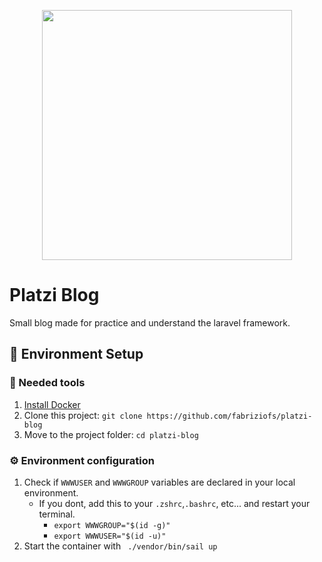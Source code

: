 <p align="center"><a href="https://laravel.com" target="_blank"><img src="https://raw.githubusercontent.com/laravel/art/master/logo-lockup/5%20SVG/2%20CMYK/1%20Full%20Color/laravel-logolockup-cmyk-red.svg" width="400"></a></p>

# Platzi Blog

Small blog made for practice and understand the laravel framework.

## 🚀 Environment Setup

### 🐳 Needed tools

1. [Install Docker](https://www.docker.com/get-started)
2. Clone this project: `git clone https://github.com/fabriziofs/platzi-blog`
3. Move to the project folder: `cd platzi-blog`

### ⚙️️ Environment configuration

1. Check if `WWWUSER` and `WWWGROUP` variables are declared in your local environment.
    * If you dont, add this to your `.zshrc`,`.bashrc`, etc... and restart your terminal.
        - `export WWWGROUP="$(id -g)"`
        - `export WWWUSER="$(id -u)"`
2. Start the container with ` ./vendor/bin/sail up`
